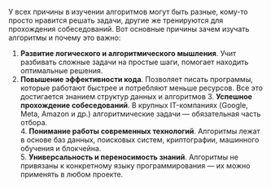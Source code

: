 У всех причины в изучении алгоритмов могут быть разные, кому-то просто нравится решать задачи, другие же тренируются для прохождения собеседований.
Вот основные причины зачем изучать алгоритмы и почему это важно:

1. **Развитие логического и алгоритмического мышления**. Учит разбивать сложные задачи на простые шаги, помогает находить оптимальные решения.
2. **Повышение эффективности кода**. Позволяет писать программы, которые работают быстрее и потребляют меньше ресурсов. Все это достигается знанием структур данных и алгоритмов
   3. **Успешное прохождение собеседований**. В крупных IT-компаниях (Google, Meta, Amazon и др.) алгоритмические задачи — обязательная часть отбора.  
   4. **Понимание работы современных технологий**. Алгоритмы лежат в основе баз данных, поисковых систем, криптографии, машинного обучения и блокчейна.  
   5. **Универсальность и переносимость знаний**. Алгоритмы не привязаны к конкретному языку программирования — их можно применять в любом проекте.
